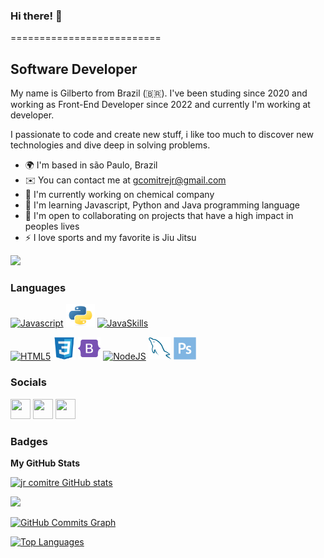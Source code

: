 ### Hi there! 👋 
==========================

Software Developer
-----------------------------

My name is Gilberto from Brazil (🇧🇷). I've been studing since 2020 and working as Front-End Developer since 2022 and currently I'm working at developer. 

I passionate to code and create new stuff, i like too much to discover new technologies and dive deep in solving problems.


* 🌍  I'm based in são Paulo, Brazil
* ✉️  You can contact me at [gcomitrejr@gmail.com](mailto:gcomitrejr@gmail.com)
* 🚀  I'm currently working on chemical company[]()
* 🧠  I'm learning Javascript, Python and Java programming language
* 🤝  I'm open to collaborating on projects that have a high impact in peoples lives
* ⚡  I love sports and my favorite is Jiu Jitsu

<a href="https://www.github.com/jrcomitre" target="_blank" rel="noreferrer"><img
src="https://img.shields.io/github/followers/jrcomitre?logo=github&style=for-the-badge&color=3382ed&labelColor=171717" /></a>

### Languages

<p align="left">
<a href="https://developer.mozilla.org/en-US/docs/Web/JavaScript" target="_blank" rel="noreferrer"><img src="https://raw.githubusercontent.com/danielcranney/readme-generator/main/public/icons/skills/javascript-colored.svg" width="46" height="36" alt="Javascript" /></a>
<a href="https://www.python.org/" target="_blank" rel="noreferrer"><img src="https://raw.githubusercontent.com/devicons/devicon/master/icons/python/python-original.svg" width="46" height="36" alt="Python" /></a>
<a href="https://www.java.com" target="_blank" rel="noreferrer"><img src="[https://raw.githubusercontent.com/devicons/devicon/master/icons/python/python-original.svg](https://raw.githubusercontent.com/devicons/devicon/master/icons/java/java-plain.svg)" width="46" height="36" alt="Java" /

### Skills

<p align="left">
<a href="https://developer.mozilla.org/en-US/docs/Glossary/HTML5" target="_blank" rel="noreferrer"><img src="https://raw.githubusercontent.com/danielcranney/readme-generator/main/public/icons/skills/html5-colored.svg" width="36" height="36" alt="HTML5" /></a>
<a href="https://developer.mozilla.org/pt-BR/docs/Web/CSS" target="_blank" rel="noreferrer"><img src="https://raw.githubusercontent.com/devicons/devicon/master/icons/css3/css3-original.svg" width="36" height="36" alt="CSS3" /></a>
<a href="https://getbootstrap.com/" target="_blank" rel="noreferrer"><img src="https://raw.githubusercontent.com/devicons/devicon/master/icons/bootstrap/bootstrap-plain.svg" width="36" height="36" alt="Bootstrap" /></a>
<a href="https://nodejs.org/en/" target="_blank" rel="noreferrer"><img src="https://raw.githubusercontent.com/danielcranney/readme-generator/main/public/icons/skills/nodejs-colored.svg" width="36" height="36" alt="NodeJS" /></a>
<a href="https://www.mysql.com/" target="_blank" rel="noreferrer"><img src="https://raw.githubusercontent.com/devicons/devicon/master/icons/mysql/mysql-plain.svg" width="36" height="36" alt="MySql" /></a>
<a href="https://www.adobe.com/br/products/photoshop/" target="_blank" rel="noreferrer"><img src="https://raw.githubusercontent.com/devicons/devicon/master/icons/photoshop/photoshop-plain.svg" width="36" height="36" alt="Photoshop" /></a>

</p>

### Socials

<p align="left"> <a href="https://discord.com/users/845371502437204038" target="_blank" rel="noreferrer"><img src="https://raw.githubusercontent.com/danielcranney/readme-generator/main/public/icons/socials/discord.svg" width="32" height="32" /></a> <a href="https://www.github.com/jrcomitre" target="_blank" rel="noreferrer"><img src="https://raw.githubusercontent.com/danielcranney/readme-generator/main/public/icons/socials/github-dark.svg" width="32" height="32" /></a> <a href="https://www.linkedin.com/in/gilbertocomitrejunior/" target="_blank" rel="noreferrer"><img src="https://raw.githubusercontent.com/danielcranney/readme-generator/main/public/icons/socials/linkedin.svg" width="32" height="32" /></a></p>

### Badges

<b>My GitHub Stats</b>

<a href="http://www.github.com/jrcomitre"><img src="https://github-readme-stats-peguimasid.vercel.app/api?username=jrcomitre&show_icons=true&hide=&count_private=true&title_color=3382ed&text_color=ffffff&icon_color=3382ed&bg_color=171717&hide_border=true&show_icons=true" alt="jr comitre GitHub stats" /></a>

<a href="http://www.github.com/jrcomitre"><img src="https://github-readme-streak-stats.herokuapp.com/?user=jrcomitre&stroke=ffffff&background=171717&ring=3382ed&fire=3382ed&currStreakNum=ffffff&currStreakLabel=3382ed&sideNums=ffffff&sideLabels=ffffff&dates=ffffff&hide_border=true" /></a>

<a href="http://www.github.com/jrcomitre"><img src="https://activity-graph.herokuapp.com/graph?username=jrcomitre&bg_color=171717&color=ffffff&line=3382ed&point=ffffff&area_color=171717&area=true&hide_border=true&custom_title=GitHub%20Commits%20Graph" alt="GitHub Commits Graph" /></a>

<a href="https://github.com/jrcomitre" align="left"><img src="https://github-readme-stats.vercel.app/api/top-langs/?username=jrcomitre&layout=compact&title_color=3382ed&text_color=ffffff&icon_color=3382ed&bg_color=171717&hide_border=true&locale=en&custom_title=Top%20%Languages" alt="Top Languages" /></a>


